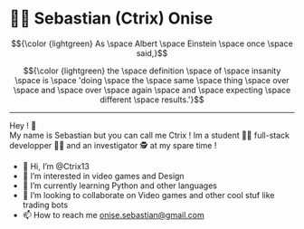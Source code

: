 # 👨‍💻 Sebastian (Ctrix) Onise

$${\color {lightgreen} As \space Albert \space Einstein \space once \space said,}$$

$${\color {lightgreen} the \space definition \space of \space insanity \space is \space 'doing \space the \space same \space thing \space over \space and \space over \space again \space and \space expecting \space different \space results.'}$$
___
Hey ! 👋
<br>My name is Sebastian but you can call me Ctrix ! Im a student 👨‍🎓 full-stack developper 👨‍💻
and an investigator 🕵️ at my spare time !</br>

- 👋 Hi, I’m @Ctrix13
- 👀 I’m interested in video games and Design 
- 🌱 I’m currently learning Python and other languages
- 💞️ I’m looking to collaborate on Video games and other cool stuf like trading bots
- 📫 How to reach me onise.sebastian@gmail.com
